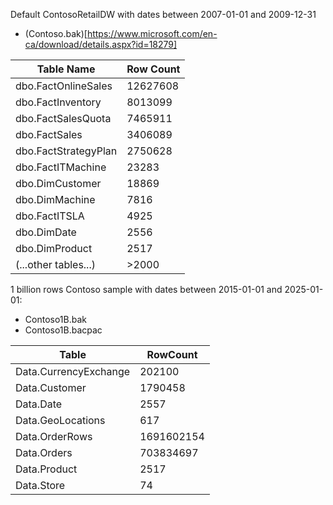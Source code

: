 Default ContosoRetailDW with dates between 2007-01-01 and 2009-12-31
 - (Contoso.bak)[https://www.microsoft.com/en-ca/download/details.aspx?id=18279] 

| Table Name          | Row Count  |
| ------------------- | ---------- |
| dbo.FactOnlineSales | 12627608   |
| dbo.FactInventory   | 8013099    |
| dbo.FactSalesQuota  | 7465911    |
| dbo.FactSales       | 3406089    |
| dbo.FactStrategyPlan| 2750628    |
| dbo.FactITMachine   | 23283      |
| dbo.DimCustomer     | 18869      |
| dbo.DimMachine      | 7816       |
| dbo.FactITSLA       | 4925       |
| dbo.DimDate         | 2556       |
| dbo.DimProduct      | 2517       |
| (...other tables...)| >2000	|

1 billion rows Contoso sample with dates between 2015-01-01 and 2025-01-01:
 - Contoso1B.bak 
 - Contoso1B.bacpac
 
| Table                | RowCount   |
| -------------------- | ---------- |
| Data.CurrencyExchange| 202100     |
| Data.Customer        | 1790458    |
| Data.Date            | 2557       |
| Data.GeoLocations    | 617        |
| Data.OrderRows       | 1691602154 |
| Data.Orders          | 703834697  |
| Data.Product         | 2517       |
| Data.Store           | 74         |

